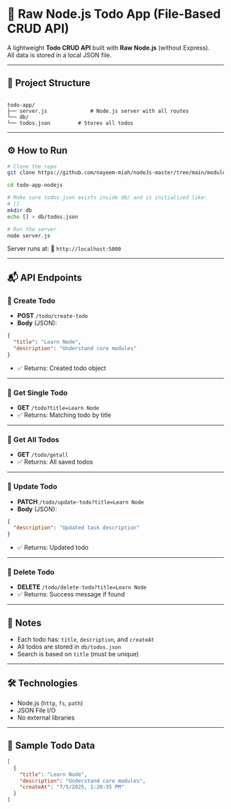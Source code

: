 # 📝 Raw Node.js Todo App (File-Based CRUD API)

A lightweight **Todo CRUD API** built with **Raw Node.js** (without Express).  
All data is stored in a local JSON file.

---

## 📁 Project Structure

```

todo-app/
├── server.js              # Node.js server with all routes
└── db/
└── todos.json         # Stores all todos

````

---

## ⚙️ How to Run

```bash
# Clone the repo
git clone https://github.com/nayeem-miah/nodeJs-master/tree/main/module2

cd todo-app-nodejs

# Make sure todos.json exists inside db/ and is initialized like:
# []
mkdir db
echo [] > db/todos.json

# Run the server
node server.js
````

Server runs at:
📍 `http://localhost:5000`

---

## 📬 API Endpoints

### 🔹 Create Todo

* **POST** `/todo/create-todo`
* **Body** (JSON):

```json
{
  "title": "Learn Node",
  "description": "Understand core modules"
}
```

* ✅ Returns: Created todo object

---

### 🔹 Get Single Todo

* **GET** `/todo?title=Learn Node`
* ✅ Returns: Matching todo by title

---

### 🔹 Get All Todos

* **GET** `/todo/getall`
* ✅ Returns: All saved todos

---

### 🔹 Update Todo

* **PATCH** `/todo/update-todo?title=Learn Node`
* **Body** (JSON):

```json
{
  "description": "Updated task description"
}
```

* ✅ Returns: Updated todo

---

### 🔹 Delete Todo

* **DELETE** `/todo/delete-todo?title=Learn Node`
* ✅ Returns: Success message if found

---

## 🧠 Notes

* Each todo has: `title`, `description`, and `createAt`
* All todos are stored in `db/todos.json`
* Search is based on `title` (must be unique)

---

## 🛠️ Technologies

* Node.js (`http`, `fs`, `path`)
* JSON File I/O
* No external libraries

---

## 📄 Sample Todo Data

```json
[
  {
    "title": "Learn Node",
    "description": "Understand core modules",
    "createAt": "7/5/2025, 1:20:35 PM"
  }
]